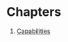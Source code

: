 # Chapters

1. <a href="https://github.com/kroen3n/Tut0rialz/blob/master/LinuX/Capabilities/cap_doc.md"> Capabilities </a>
